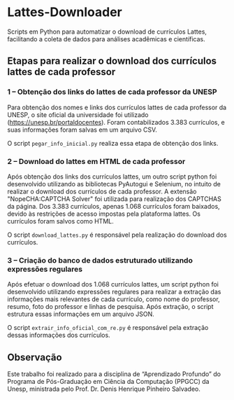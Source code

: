 # Lattes-Downloader
Scripts em Python para automatizar o download de currículos Lattes, facilitando a coleta de dados para análises acadêmicas e científicas.

## Etapas para realizar o download dos currículos lattes de cada professor

### 1	– Obtenção dos links do lattes de cada professor da UNESP

Para obtenção dos nomes e links dos currículos lattes de cada professor da UNESP, o site oficial da universidade foi utilizado (https://unesp.br/portaldocentes). Foram contabilizados 3.383 currículos, e suas informações foram salvas em um arquivo CSV.

O script `pegar_info_inicial.py` realiza essa etapa de obtenção dos links.

### 2	– Download do lattes em HTML de cada professor

Após obtenção dos links dos currículos lattes, um outro script python foi desenvolvido utilizando as bibliotecas PyAutogui e Selenium, no intuito de realizar o download dos currículos de cada professor. A extensão "NopeCHA:CAPTCHA Solver" foi utilizada para realização dos CAPTCHAS da página. Dos 3.383 currículos, apenas 1.068 currículos foram baixados, devido às restrições de acesso impostas pela plataforma lattes. Os currículos foram salvos como HTML.

O script `download_lattes.py` é responsável pela realização do download dos currículos.

### 3	– Criação do banco de dados estruturado utilizando expressões regulares

Após efetuar o download dos 1.068 currículos lattes, um script python foi desenvolvido utilizando expressões regulares para realizar a extração das informações mais relevantes de cada currículo, como nome do professor, resumo, foto do professor e linhas de pesquisa. Após extração, o script estrutura essas informações em um arquivo JSON. 

O script `extrair_info_oficial_com_re.py` é responsável pela extração dessas informações dos currículos.

## Observação
Este trabalho foi realizado para a disciplina de “Aprendizado Profundo” do Programa de Pós-Graduação em Ciência da Computação (PPGCC) da Unesp, ministrada pelo Prof. Dr. Denis Henrique Pinheiro Salvadeo.
